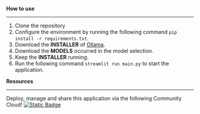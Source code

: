 **How to use**
***

1. Clone the repository
2. Configure the environment by running the following command `pip install -r requirements.txt`.
3. Download the **INSTALLER** of [Ollama](https://ollama.com/).
4. Download the **MODELS** occurred in the model selection.
5. Keep the **INSTALLER** running.
6. Run the following command `streamlit run main.py` to start the application.

**Resources**
***
Deploy, manage and share this application via the following Community Cloud!
[![Static Badge](https://img.shields.io/badge/Open%20in%20Streamlit-Daochashao-red?style=for-the-badge&logo=streamlit&labelColor=white)](https://llm-com.streamlit.app/)
